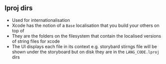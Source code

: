 ## lproj dirs

* Used for internationalisation
* Xcode has the notion of a `Base` localisation that you build your others on top of
* They are the folders on the filesystem that contain the localised versions of
  string files for xcode
* The UI displays each file in its context e.g. storybard stirngs file will be
  shown under the storyboard but on disk they are in the `LANG_CODE.lproj` dirs

